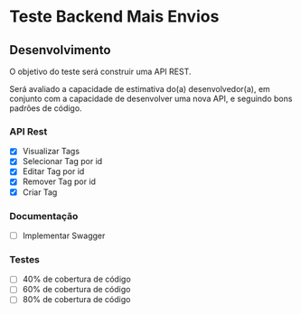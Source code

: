 # Teste Backend Mais Envios

## Desenvolvimento

O objetivo do teste será construir uma API REST.

Será avaliado a capacidade de estimativa do(a) desenvolvedor(a), em conjunto com a capacidade de desenvolver uma nova API, e seguindo bons padrões de código.

### API Rest

- [x] Visualizar Tags
- [x] Selecionar Tag por id
- [x] Editar Tag por id
- [x] Remover Tag por id
- [x] Criar Tag

### Documentação

- [ ] Implementar Swagger

### Testes

- [ ] 40% de cobertura de código
- [ ] 60% de cobertura de código
- [ ] 80% de cobertura de código

